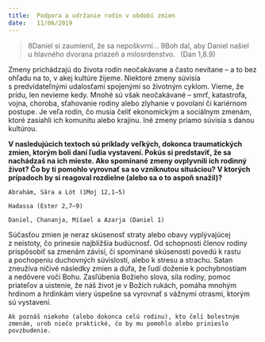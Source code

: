 ```yaml
---
title:  Podpora a udržanie rodín v období zmien
date:   11/06/2019
---
```


> <p></p>
> 8Daniel si zaumienil, že sa nepoškvrní... 9Boh dal, aby Daniel našiel u hlavného dvorana priazeň a milosrdenstvo.  (Dan 1,8.9)

Zmeny prichádzajú do života rodín neočakávane a často nevítane – a to bez ohľadu na to, v akej kultúre žijeme. Niektoré zmeny súvisia s predvídateľnými udalosťami spojenými so životným cyklom. Vieme, že prídu, len nevieme kedy. Mnohé sú však neočakávané – smrť, katastrofa, vojna, choroba, sťahovanie rodiny alebo zlyhanie v povolaní či kariérnom postupe. Je veľa rodín, čo musia čeliť ekonomickým a sociálnym zmenám, ktoré zasiahli ich komunitu alebo krajinu. Iné zmeny priamo súvisia s danou kultúrou.

**V nasledujúcich textoch sú príklady veľkých, dokonca traumatických zmien, ktorým boli daní ľudia vystavení. Pokús si predstaviť, že sa nachádzaš na ich mieste. Ako spomínané zmeny ovplyvnili ich rodinný život? Čo by ti pomohlo vyrovnať sa so vzniknutou situáciou? V ktorých prípadoch by si reagoval rozdielne (alebo sa o to aspoň snažil)?**

`Abrahám, Sára a Lót (1Moj 12,1–5)`

`Hadassa (Ester 2,7–9)`

`Daniel, Chananja, Míšael a Azarja (Daniel 1)`

Súčasťou zmien je neraz skúsenosť straty alebo obavy vyplývajúcej z neistoty, čo prinesie najbližšia budúcnosť. Od schopnosti členov rodiny prispôsobiť sa zmenám závisí, či spomínané skúsenosti povedú k rastu a pochopeniu duchovných súvislostí, alebo k stresu a strachu. Satan zneužíva ničivé následky zmien a dúfa, že ľudí doženie k pochybnostiam a nedôvere voči Bohu. Zasľúbenia Božieho slova, sila rodiny, pomoc priateľov a uistenie, že náš život je v Božích rukách, pomáha mnohým hrdinom a hrdinkám viery úspešne sa vyrovnať s vážnymi otrasmi, ktorým sú vystavení.

`Ak poznáš niekoho (alebo dokonca celú rodinu), kto čelí bolestným zmenám, urob niečo praktické, čo by mu pomohlo alebo prinieslo povzbudenie.`